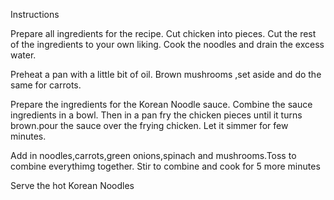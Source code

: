 Instructions 

Prepare all ingredients for the recipe. Cut chicken into pieces. Cut the rest of the ingredients to your own liking.
Cook the noodles and drain the excess water.

Preheat a pan with a little bit of oil. Brown mushrooms ,set aside and do the same for carrots.

Prepare the ingredients for the Korean Noodle sauce.
Combine the sauce ingredients in a bowl.
Then in a pan fry the chicken pieces until it turns brown.pour the sauce over the frying chicken.
Let it simmer for few minutes.

Add in noodles,carrots,green onions,spinach and mushrooms.Toss to combine everythimg together.
Stir to combine and cook for 5 more minutes 

Serve the hot Korean Noodles

